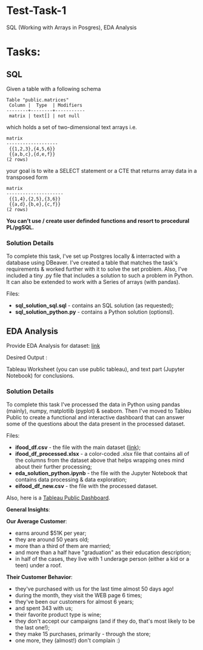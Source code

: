 # Test-Task-1
SQL (Working with Arrays in Posgres), EDA Analysis

# Tasks:

## SQL

Given a table with a following schema
```
Table "public.matrices"
 Column |  Type  | Modifiers
--------+--------+-----------
 matrix | text[] | not null
 ```
which holds a set of two-dimensional text arrays i.e.
```
matrix
-------------------
 {{1,2,3},{4,5,6}}
 {{a,b,c},{d,e,f}}
(2 rows)
```
your goal is to wite a SELECT statement or a CTE that returns array data in a transposed form
```
matrix
---------------------
 {{1,4},{2,5},{3,6}}
 {{a,d},{b,e},{c,f}}
(2 rows)
```
**You can’t use / create user definded functions and resort to procedural PL/pgSQL.**

### Solution Details
	 
To complete this task, I've set up Postgres locally & interracted with a database using DBeaver. 
I've created a table that matches the task's requirements & worked further with it to solve the set problem. 
Also, I've included a tiny .py file that includes a solution to such a problem in Python. It can also be extended to work with a Series of arrays (with pandas). 
	 
Files: 
* __sql_solution_sql.sql__ - contains an SQL solution (as requested);
* __sql_solution_python.py__ - contains a Python solution (optionsl).

## EDA Analysis 

Provide EDA Analysis for dataset: [link](https://www.kaggle.com/datasets/jackdaoud/marketing-data)

Desired Output :

Tableau Worksheet (you can use public tableau), and text part (Jupyter Notebook) for conclusions.

### Solution Details

To complete this task I've processed the data in Python using pandas (mainly), numpy, matplotlib (pyplot) & seaborn.
Then I've moved to Tableu Public to create a functional and interactive dashboard that can answer some of the questions about the data present in the processed dataset. 

Files: 
* __ifood_df.csv__ - the file with the main dataset ([link](https://www.kaggle.com/datasets/jackdaoud/marketing-data));
* __ifood_df_processed.xlsx__ - a color-coded .xlsx file that contains all of the columns from the dataset above that helps wrapping ones mind about their further processing;
* __eda_solution_python.ipynb__ - the file with the Jupyter Notebook that contains data processing & data exploration;
* __eifood_df_new.csv__ - the file with the processed dataset.

Also, here is a [Tableau Public Dashboard](https://public.tableau.com/app/profile/kseniiakaranda/viz/MarketingAnalytics-EDA_16708234146250/MarketingAnalytics).

__General Insights__:

__Our Average Customer__:
* earns around $51K per year;
* they are around 50 years old;
* more than a third of them are married;
* and more than a half have "graduation" as their education description;
* in half of the cases, they live with 1 underage person (either a kid or a teen) under a roof.

__Their Customer Behavior__:
* they've purchased with us for the last time almost 50 days ago!
* during the month, they visit the WEB page 6 times;
* they've been our customers for almost 6 years;
* and spent 343 with us;
* their favorite product type is wine;
* they don't accept our campaigns (and if they do, that's most likely to be the last one!);
* they make 15 purchases, primarily - through the store;
* one more, they (almost!) don't complain :)
